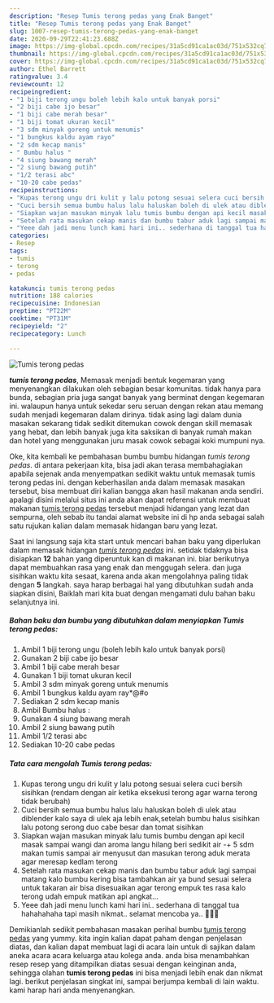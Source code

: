 ```yaml
---
description: "Resep Tumis terong pedas yang Enak Banget"
title: "Resep Tumis terong pedas yang Enak Banget"
slug: 1007-resep-tumis-terong-pedas-yang-enak-banget
date: 2020-09-29T22:41:23.688Z
image: https://img-global.cpcdn.com/recipes/31a5cd91ca1ac03d/751x532cq70/tumis-terong-pedas-foto-resep-utama.jpg
thumbnail: https://img-global.cpcdn.com/recipes/31a5cd91ca1ac03d/751x532cq70/tumis-terong-pedas-foto-resep-utama.jpg
cover: https://img-global.cpcdn.com/recipes/31a5cd91ca1ac03d/751x532cq70/tumis-terong-pedas-foto-resep-utama.jpg
author: Ethel Barrett
ratingvalue: 3.4
reviewcount: 12
recipeingredient:
- "1 biji terong ungu boleh lebih kalo untuk banyak porsi"
- "2 biji cabe ijo besar"
- "1 biji cabe merah besar"
- "1 biji tomat ukuran kecil"
- "3 sdm minyak goreng untuk menumis"
- "1 bungkus kaldu ayam rayo"
- "2 sdm kecap manis"
- " Bumbu halus "
- "4 siung bawang merah"
- "2 siung bawang putih"
- "1/2 terasi abc"
- "10-20 cabe pedas"
recipeinstructions:
- "Kupas terong ungu dri kulit y lalu potong sesuai selera cuci bersih sisihkan (rendam dengan air ketika eksekusi terong agar warna terong tidak berubah)"
- "Cuci bersih semua bumbu halus lalu haluskan boleh di ulek atau diblender kalo saya di ulek aja lebih enak,setelah bumbu halus sisihkan lalu potong serong duo cabe besar dan tomat sisihkan"
- "Siapkan wajan masukan minyak lalu tumis bumbu dengan api kecil masak sampai wangi dan aroma langu hilang beri sedikit air -+ 5 sdm makan tumis sampai air menyusut dan masukan terong aduk merata agar meresap kedlam terong"
- "Setelah rata masukan cekap manis dan bumbu tabur aduk lagi sampai matang kalo bumbu kering bisa tambahkan air ya bund sesuai selera untuk takaran air bisa disesuaikan agar terong empuk tes rasa kalo terong udah empuk matikan api angkat..."
- "Yeee dah jadi menu lunch kami hari ini.. sederhana di tanggal tua hahahahaha tapi masih nikmat.. selamat mencoba ya.. 👩‍🍳🙋"
categories:
- Resep
tags:
- tumis
- terong
- pedas

katakunci: tumis terong pedas 
nutrition: 188 calories
recipecuisine: Indonesian
preptime: "PT22M"
cooktime: "PT31M"
recipeyield: "2"
recipecategory: Lunch

---
```



![Tumis terong pedas](https://img-global.cpcdn.com/recipes/31a5cd91ca1ac03d/751x532cq70/tumis-terong-pedas-foto-resep-utama.jpg)

<b><i>tumis terong pedas</i></b>, Memasak menjadi bentuk kegemaran yang menyenangkan dilakukan oleh sebagian besar komunitas. tidak hanya para bunda, sebagian pria juga sangat banyak yang berminat dengan kegemaran ini. walaupun hanya untuk sekedar seru seruan dengan rekan atau memang sudah menjadi kegemaran dalam dirinya. tidak asing lagi dalam dunia masakan sekarang tidak sedikit ditemukan cowok dengan skill memasak yang hebat, dan lebih banyak juga kita saksikan di banyak rumah makan dan hotel yang menggunakan juru masak cowok sebagai koki mumpuni nya.



Oke, kita kembali ke pembahasan bumbu bumbu hidangan <i>tumis terong pedas</i>. di antara pekerjaan kita, bisa jadi akan terasa membahagiakan apabila sejenak anda menyempatkan sedikit waktu untuk memasak tumis terong pedas ini. dengan keberhasilan anda dalam memasak masakan tersebut, bisa membuat diri kalian bangga akan hasil makanan anda sendiri. apalagi disini melalui situs ini anda akan dapat referensi untuk membuat makanan <u>tumis terong pedas</u> tersebut menjadi hidangan yang lezat dan sempurna, oleh sebab itu tandai alamat website ini di hp anda sebagai salah satu rujukan kalian dalam memasak hidangan baru yang lezat.


Saat ini langsung saja kita start untuk mencari bahan baku yang diperlukan dalam memasak hidangan <u><i>tumis terong pedas</i></u> ini. setidak tidaknya bisa disiapkan <b>12</b> bahan yang diperuntuk kan di makanan ini. biar berikutnya dapat membuahkan rasa yang enak dan menggugah selera. dan juga sisihkan waktu kita sesaat, karena anda akan mengolahnya paling tidak dengan <b>5</b> langkah. saya harap berbagai hal yang dibutuhkan sudah anda siapkan disini, Baiklah mari kita buat dengan mengamati dulu bahan baku selanjutnya ini.

<!--inarticleads1-->

##### Bahan baku dan bumbu yang dibutuhkan dalam menyiapkan Tumis terong pedas:

1. Ambil 1 biji terong ungu (boleh lebih kalo untuk banyak porsi)
1. Gunakan 2 biji cabe ijo besar
1. Ambil 1 biji cabe merah besar
1. Gunakan 1 biji tomat ukuran kecil
1. Ambil 3 sdm minyak goreng untuk menumis
1. Ambil 1 bungkus kaldu ayam ray*@#o
1. Sediakan 2 sdm kecap manis
1. Ambil  Bumbu halus :
1. Gunakan 4 siung bawang merah
1. Ambil 2 siung bawang putih
1. Ambil 1/2 terasi abc
1. Sediakan 10-20 cabe pedas




<!--inarticleads2-->

##### Tata cara mengolah Tumis terong pedas:

1. Kupas terong ungu dri kulit y lalu potong sesuai selera cuci bersih sisihkan (rendam dengan air ketika eksekusi terong agar warna terong tidak berubah)
1. Cuci bersih semua bumbu halus lalu haluskan boleh di ulek atau diblender kalo saya di ulek aja lebih enak,setelah bumbu halus sisihkan lalu potong serong duo cabe besar dan tomat sisihkan
1. Siapkan wajan masukan minyak lalu tumis bumbu dengan api kecil masak sampai wangi dan aroma langu hilang beri sedikit air -+ 5 sdm makan tumis sampai air menyusut dan masukan terong aduk merata agar meresap kedlam terong
1. Setelah rata masukan cekap manis dan bumbu tabur aduk lagi sampai matang kalo bumbu kering bisa tambahkan air ya bund sesuai selera untuk takaran air bisa disesuaikan agar terong empuk tes rasa kalo terong udah empuk matikan api angkat...
1. Yeee dah jadi menu lunch kami hari ini.. sederhana di tanggal tua hahahahaha tapi masih nikmat.. selamat mencoba ya.. 👩‍🍳🙋




Demikianlah sedikit pembahasan masakan perihal bumbu <u>tumis terong pedas</u> yang yummy. kita ingin kalian dapat paham dengan penjelasan diatas, dan kalian dapat membuat lagi di acara lain untuk di sajikan dalam aneka acara acara keluarga atau kolega anda. anda bisa menambahkan resep resep yang ditampilkan diatas sesuai dengan keinginan anda, sehingga olahan <b>tumis terong pedas</b> ini bisa menjadi lebih enak dan nikmat lagi. berikut penjelasan singkat ini, sampai berjumpa kembali di lain waktu. kami harap hari anda menyenangkan.
